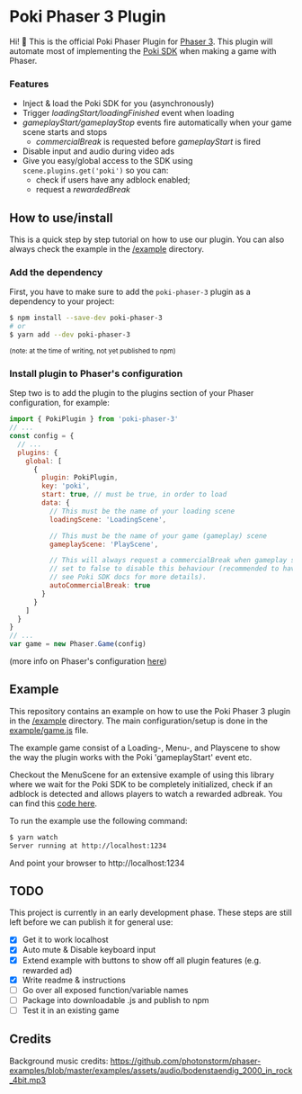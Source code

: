# Poki Phaser 3 Plugin

Hi! 👋 This is the official Poki Phaser Plugin for 
[Phaser 3](https://phaser.io/phaser3). This plugin will automate most of 
implementing the [Poki SDK](https://sdk.poki.com/) when making a game with 
Phaser.

### Features

- Inject & load the Poki SDK for you (asynchronously)
- Trigger _loadingStart/loadingFinished_ event when loading
- _gameplayStart/gameplayStop_ events fire automatically when your game scene 
  starts and stops
  - _commercialBreak_ is requested before _gameplayStart_ is fired
- Disable input and audio during video ads
- Give you easy/global access to the SDK using `scene.plugins.get('poki')` 
  so you can:
  - check if users have any adblock enabled;
  - request a _rewardedBreak_


## How to use/install

This is a quick step by step tutorial on how to use our plugin. You can also 
always check the example in the [/example](example/) directory.

### Add the dependency

First, you have to make sure to add the `poki-phaser-3` plugin as a dependency 
to  your project:
```bash
$ npm install --save-dev poki-phaser-3
# or
$ yarn add --dev poki-phaser-3
```
<small>(note: at the time of writing, not yet published to npm)</small>

### Install plugin to Phaser's configuration

Step two is to add the plugin to the plugins section of your Phaser 
configuration, for example:
```javascript
import { PokiPlugin } from 'poki-phaser-3'
// ...
const config = {
  // ...
  plugins: {
    global: [
      {
        plugin: PokiPlugin,
        key: 'poki',
        start: true, // must be true, in order to load
        data: {
          // This must be the name of your loading scene
          loadingScene: 'LoadingScene',

          // This must be the name of your game (gameplay) scene
          gameplayScene: 'PlayScene',

          // This will always request a commercialBreak when gameplay starts,
          // set to false to disable this behaviour (recommended to have true,
          // see Poki SDK docs for more details).
          autoCommercialBreak: true
        }
      }
    ]
  }
}
// ...
var game = new Phaser.Game(config)
```
(more info on Phaser's configuration 
[here](https://rexrainbow.github.io/phaser3-rex-notes/docs/site/game/))


## Example

This repository contains an example on how to use the Poki Phaser 3 plugin in 
the [/example](example/) directory. The main configuration/setup is done in the
[example/game.js](example/game.js) file.

The example game consist of a Loading-, Menu-, and Playscene to show the way the
plugin works with the Poki 'gameplayStart' event etc.

Checkout the MenuScene for an extensive example of using this library where we 
wait for the Poki SDK to be completely initialized, check if an adblock is 
detected and allows players to watch a rewarded adbreak. You can find this 
[code here](example/scenes/menu.js#L27).

To run the example use the following command:
```bash
$ yarn watch
Server running at http://localhost:1234
```
And point your browser to http://localhost:1234


## TODO

This project is currently in an early development phase. These steps are still 
left before we can publish it for general use:

- [x] Get it to work localhost
- [x] Auto mute & Disable keyboard input
- [x] Extend example with buttons to show off all plugin features (e.g. rewarded 
      ad)
- [x] Write readme & instructions
- [ ] Go over all exposed function/variable names
- [ ] Package into downloadable .js and publish to npm
- [ ] Test it in an existing game

## Credits

Background music credits:
https://github.com/photonstorm/phaser-examples/blob/master/examples/assets/audio/bodenstaendig_2000_in_rock_4bit.mp3
